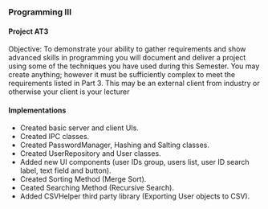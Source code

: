 ### Programming III
#### Project AT3

Objective: To demonstrate your ability to gather requirements and show advanced skills in programming you will document and deliver a project using some of the techniques you have used during this Semester. You may create anything; however it must be sufficiently complex to meet the requirements listed in Part 3. This may be an external client from industry or otherwise your client is your lecturer

#### Implementations
* Created basic server and client UIs.
* Created IPC classes.
* Created PasswordManager, Hashing and Salting classes.
* Created UserRepository and User classes.
* Added new UI components (user IDs group, users list, user ID search label, text field and button).
* Created Sorting Method (Merge Sort).
* Ceated Searching Method (Recursive Search).
* Added CSVHelper third party library (Exporting User objects to CSV).
